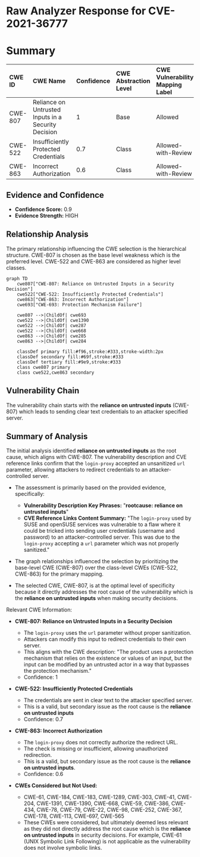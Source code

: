 # Raw Analyzer Response for CVE-2021-36777

# Summary
| CWE ID  | CWE Name                                                      | Confidence | CWE Abstraction Level | CWE Vulnerability Mapping Label | CWE-Vulnerability Mapping Notes |
| :-------- | :------------------------------------------------------------ | :--------- | :---------------------- | :------------------------------ | :---------------------------- |
| CWE-807 | Reliance on Untrusted Inputs in a Security Decision          | 1          | Base                    | Allowed                         | Primary CWE                   |
| CWE-522 | Insufficiently Protected Credentials                          | 0.7        | Class                   | Allowed-with-Review           | Secondary candidate         |
| CWE-863 | Incorrect Authorization                                       | 0.6        | Class                   | Allowed-with-Review           | Secondary candidate         |

## Evidence and Confidence

*   **Confidence Score:** 0.9
*   **Evidence Strength:** HIGH

## Relationship Analysis
The primary relationship influencing the CWE selection is the hierarchical structure. CWE-807 is chosen as the base level weakness which is the preferred level. CWE-522 and CWE-863 are considered as higher level classes.

```mermaid
graph TD
    cwe807["CWE-807: Reliance on Untrusted Inputs in a Security Decision"]
    cwe522["CWE-522: Insufficiently Protected Credentials"]
    cwe863["CWE-863: Incorrect Authorization"]
    cwe693["CWE-693: Protection Mechanism Failure"]

    cwe807 -->|ChildOf| cwe693
    cwe522 -->|ChildOf| cwe1390
    cwe522 -->|ChildOf| cwe287
    cwe522 -->|ChildOf| cwe668
    cwe863 -->|ChildOf| cwe285
    cwe863 -->|ChildOf| cwe284

    classDef primary fill:#f96,stroke:#333,stroke-width:2px
    classDef secondary fill:#69f,stroke:#333
    classDef tertiary fill:#9e9,stroke:#333
    class cwe807 primary
    class cwe522,cwe863 secondary
```

## Vulnerability Chain
The vulnerability chain starts with the **reliance on untrusted inputs** (CWE-807) which leads to sending clear text credentials to an attacker specified server.

## Summary of Analysis
The initial analysis identified **reliance on untrusted inputs** as the root cause, which aligns with CWE-807. The vulnerability description and CVE reference links confirm that the `login-proxy` accepted an unsanitized `url` parameter, allowing attackers to redirect credentials to an attacker-controlled server.

*   The assessment is primarily based on the provided evidence, specifically:
    *   **Vulnerability Description Key Phrases:** "**rootcause:** **reliance on untrusted inputs**"
    *   **CVE Reference Links Content Summary:** "The `login-proxy` used by SUSE and openSUSE services was vulnerable to a flaw where it could be tricked into sending user credentials (username and password) to an attacker-controlled server. This was due to the `login-proxy` accepting a `url` parameter which was not properly sanitized."

*   The graph relationships influenced the selection by prioritizing the base-level CWE (CWE-807) over the class-level CWEs (CWE-522, CWE-863) for the primary mapping.

*   The selected CWE, CWE-807, is at the optimal level of specificity because it directly addresses the root cause of the vulnerability which is the **reliance on untrusted inputs** when making security decisions.

Relevant CWE Information:

*   **CWE-807: Reliance on Untrusted Inputs in a Security Decision**
    *   The `login-proxy` uses the `url` parameter without proper sanitization.
    *   Attackers can modify this input to redirect credentials to their own server.
    *   This aligns with the CWE description: "The product uses a protection mechanism that relies on the existence or values of an input, but the input can be modified by an untrusted actor in a way that bypasses the protection mechanism."
    *   Confidence: 1

*   **CWE-522: Insufficiently Protected Credentials**
    *   The credentials are sent in clear text to the attacker specified server.
    *   This is a valid, but secondary issue as the root cause is the **reliance on untrusted inputs**
    *   Confidence: 0.7

*   **CWE-863: Incorrect Authorization**
    *   The `login-proxy` does not correctly authorize the redirect URL.
    *   The check is missing or insufficient, allowing unauthorized redirection.
    *   This is a valid, but secondary issue as the root cause is the **reliance on untrusted inputs**.
    *   Confidence: 0.6

*   **CWEs Considered but Not Used:**
    *   CWE-61, CWE-184, CWE-183, CWE-1289, CWE-303, CWE-41, CWE-204, CWE-1391, CWE-1390, CWE-668, CWE-59, CWE-386, CWE-434, CWE-78, CWE-79, CWE-22, CWE-98, CWE-252, CWE-367, CWE-178, CWE-113, CWE-697, CWE-565
    *   These CWEs were considered, but ultimately deemed less relevant as they did not directly address the root cause which is the **reliance on untrusted inputs** in security decisions. For example, CWE-61 (UNIX Symbolic Link Following) is not applicable as the vulnerability does not involve symbolic links.